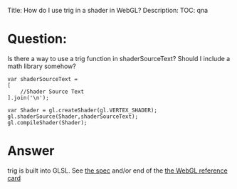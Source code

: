 Title: How do I use trig in a shader in WebGL?
Description:
TOC: qna

# Question:

Is there a way to use a trig function in shaderSourceText?  Should I include a math library somehow?


    var shaderSourceText =
    [
        //Shader Source Text
    ].join('\n');

    var Shader = gl.createShader(gl.VERTEX_SHADER);
    gl.shaderSource(Shader,shaderSourceText);
    gl.compileShader(Shader);

# Answer

trig is built into GLSL. See [the spec](https://www.khronos.org/files/opengles_shading_language.pdf) and/or end of the [the WebGL reference card](https://www.khronos.org/files/webgl/webgl-reference-card-1_0.pdf)

